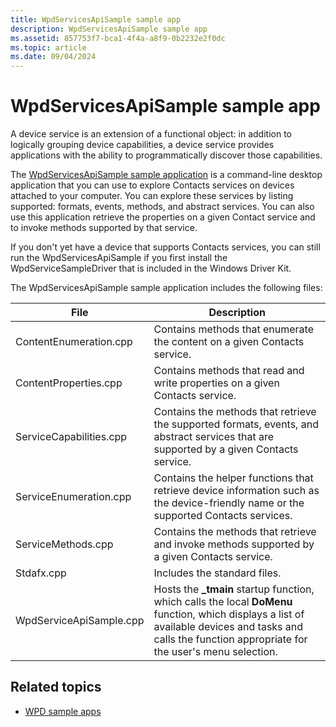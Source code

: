 ```yaml
---
title: WpdServicesApiSample sample app
description: WpdServicesApiSample sample app
ms.assetid: 857753f7-bca1-4f4a-a8f9-0b2232e2f0dc
ms.topic: article
ms.date: 09/04/2024
---
```


# WpdServicesApiSample sample app

A device service is an extension of a functional object: in addition to logically grouping device capabilities, a device service provides applications with the ability to programmatically discover those capabilities.

The [WpdServicesApiSample sample application](https://github.com/microsoft/Windows-classic-samples/tree/main/Samples/Win7Samples/multimedia/wpd/WpdServicesApiSample/cpp) is a command-line desktop application that you can use to explore Contacts services on devices attached to your computer. You can explore these services by listing supported: formats, events, methods, and abstract services. You can also use this application retrieve the properties on a given Contact service and to invoke methods supported by that service.

If you don't yet have a device that supports Contacts services, you can still run the WpdServicesApiSample if you first install the WpdServiceSampleDriver that is included in the Windows Driver Kit.

The WpdServicesApiSample sample application includes the following files:

| **File** | **Description** |
|-|-|
| ContentEnumeration.cpp | Contains methods that enumerate the content on a given Contacts service. |
| ContentProperties.cpp | Contains methods that read and write properties on a given Contacts service. |
| ServiceCapabilities.cpp | Contains the methods that retrieve the supported formats, events, and abstract services that are supported by a given Contacts service. |
| ServiceEnumeration.cpp | Contains the helper functions that retrieve device information such as the device-friendly name or the supported Contacts services. |
| ServiceMethods.cpp | Contains the methods that retrieve and invoke methods supported by a given Contacts service. |
| Stdafx.cpp | Includes the standard files. |
| WpdServiceApiSample.cpp | Hosts the **\_tmain** startup function, which calls the local **DoMenu** function, which displays a list of available devices and tasks and calls the function appropriate for the user's menu selection. |

## Related topics

* [WPD sample apps](./sample.md)

